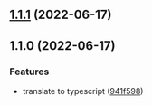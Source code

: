 

## [1.1.1](https://github.com/boredland/aufteilung/compare/1.1.0...1.1.1) (2022-06-17)

## 1.1.0 (2022-06-17)


### Features

* translate to typescript ([941f598](https://github.com/boredland/aufteilung/commit/941f598a891e928412467b6e8b377f1c6e943e13))